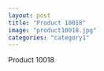 ```yaml
---
layout: post
title: "Product 10018"
image: "product10018.jpg"
categories: "category1"
---
```

Product 10018
